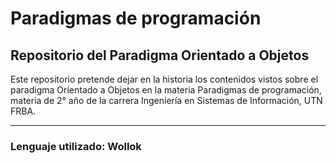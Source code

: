 # Paradigmas de programación

## Repositorio del Paradigma Orientado a Objetos

Este repositorio pretende dejar en la historia los contenidos vistos
sobre el paradigma Orientado a Objetos en la materia Paradigmas de programación,
materia de 2° año de la carrera Ingeniería en Sistemas de Información, UTN FRBA.

---

### Lenguaje utilizado: Wollok